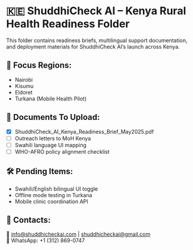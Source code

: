 # 🇰🇪 ShuddhiCheck AI – Kenya Rural Health Readiness Folder

This folder contains readiness briefs, multilingual support documentation, and deployment materials for ShuddhiCheck AI’s launch across Kenya.

## 📌 Focus Regions:
- Nairobi
- Kisumu
- Eldoret
- Turkana (Mobile Health Pilot)

## 📁 Documents To Upload:
- [x] ShuddhiCheck_AI_Kenya_Readiness_Brief_May2025.pdf
- [ ] Outreach letters to MoH Kenya
- [ ] Swahili language UI mapping
- [ ] WHO-AFRO policy alignment checklist

## 🛠️ Pending Items:
- Swahili/English bilingual UI toggle
- Offline mode testing in Turkana
- Mobile clinic coordination API

## 👥 Contacts:
📧 info@shuddhicheckai.com | shuddhicheckai@gmail.com  
📱 WhatsApp: +1 (312) 869-0747
